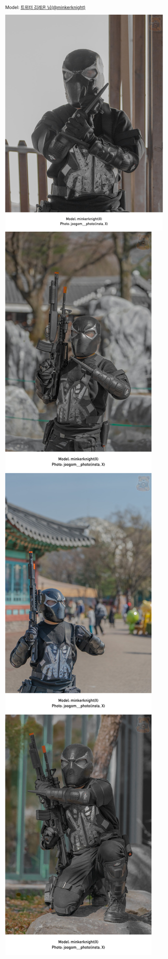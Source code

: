 ﻿---
dddd: 2024.03.23 코페
nickname: 김레온
sns_type: x
sns_id: minkerknight
---

Model: <a href="https://x.com/minkerknight" target="_blank">트위터 김레온 님(@minkerknight)</a>

![DSC07442.jpg](/assets/img/2024/03-23/김레온/DSC07442.jpg)
![DSC07455.jpg](/assets/img/2024/03-23/김레온/DSC07455.jpg)
![DSC07458.jpg](/assets/img/2024/03-23/김레온/DSC07458.jpg)
![DSC07459.jpg](/assets/img/2024/03-23/김레온/DSC07459.jpg)